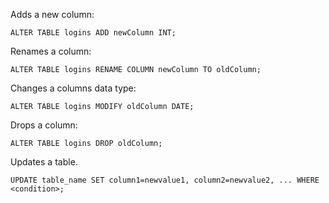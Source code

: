 Adds a new column:
```
ALTER TABLE logins ADD newColumn INT;
```

Renames a column:
```
ALTER TABLE logins RENAME COLUMN newColumn TO oldColumn;
```

Changes a columns data type:
```
ALTER TABLE logins MODIFY oldColumn DATE;
```

Drops a column:
```
ALTER TABLE logins DROP oldColumn;
```
Updates a table.
```
UPDATE table_name SET column1=newvalue1, column2=newvalue2, ... WHERE <condition>;
```
